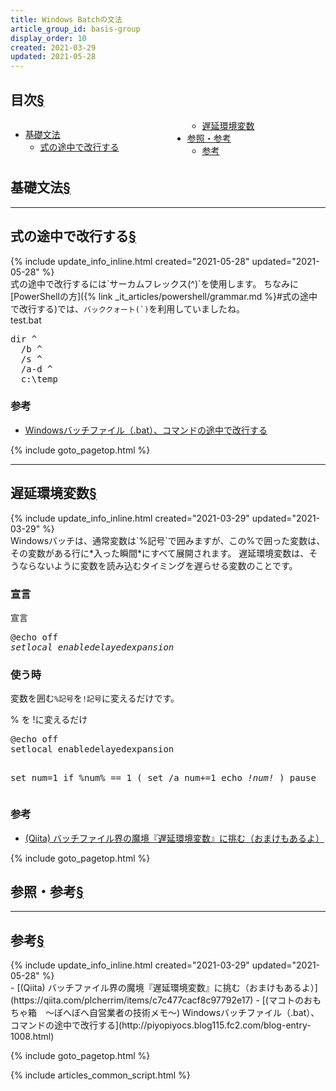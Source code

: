 ```yaml
---
title: Windows Batchの文法
article_group_id: basis-group
display_order: 10
created: 2021-03-29
updated: 2021-05-28
---
```


## <a name="index">目次</a><a class="heading-anchor-permalink" href="#目次">§</a>

<div style="column-count: 2;">
    <ul id="index_ul">
        <li><a href="#基礎文法">基礎文法</a>
            <ul>
                <li><a href="#式の途中で改行する">式の途中で改行する</a></li>
                <li><a href="#遅延環境変数">遅延環境変数</a></li>
            </ul>
        </li>
        <li><a href="#参照・参考">参照・参考</a>
            <ul>
                <li><a href="#参考">参考</a></li>
            </ul>
        </li>
    </ul>
</div>

## <a name="基礎文法">基礎文法</a><a class="heading-anchor-permalink" href="#基礎文法">§</a>
* * *
## <a name="式の途中で改行する">式の途中で改行する</a><a class="heading-anchor-permalink" href="#式の途中で改行する">§</a>
<div class="chapter-updated">{% include update_info_inline.html created="2021-05-28" updated="2021-05-28" %}</div>
式の途中で改行するには`サーカムフレックス(^)`を使用します。
ちなみに[PowerShellの方]({% link _it_articles/powershell/grammar.md %}#式の途中で改行する)では、<code>バッククォート(`)</code>を利用していましたね。
<div class="code-box">
<div class="title">test.bat</div>
<pre>
dir <em>^</em>
  /b <em>^</em>
  /s <em>^</em>
  /a-d <em>^</em>
  c:\temp
</pre>
</div>

### 参考
- [Windowsバッチファイル（.bat）、コマンドの途中で改行する](http://piyopiyocs.blog115.fc2.com/blog-entry-1008.html)

{% include goto_pagetop.html %}

* * *
## <a name="遅延環境変数">遅延環境変数</a><a class="heading-anchor-permalink" href="#遅延環境変数">§</a>
<div class="chapter-updated">{% include update_info_inline.html created="2021-03-29" updated="2021-03-29" %}</div>
Windowsバッチは、通常変数は`%記号`で囲みますが、この%で囲った変数は、その変数がある行に*入った瞬間*にすべて展開されます。
遅延環境変数は、そうならないように変数を読み込むタイミングを遅らせる変数のことです。  

### 宣言
<div class="code-box-syntax">
<div class="title">宣言</div>
<pre>
@echo off
<em>setlocal enabledelayedexpansion</em>
</pre>
</div>

### 使う時
変数を囲む`%記号`を`!記号`に変えるだけです。
<div class="code-box">
<div class="title">% を !に変えるだけ</div>
<pre>
@echo off
setlocal enabledelayedexpansion

set num=1
if %num% == 1 (
    set /a num+=1
    echo <em>!num!</em>
)
pause
</pre>
</div>

### 参考
- [(Qiita) バッチファイル界の魔境『遅延環境変数』に挑む（おまけもあるよ）](https://qiita.com/plcherrim/items/c7c477cacf8c97792e17)

{% include goto_pagetop.html %}

## <a name="参照・参考">参照・参考</a><a class="heading-anchor-permalink" href="#参照・参考">§</a>
* * *
## <a name="参考">参考</a><a class="heading-anchor-permalink" href="#参考">§</a>
<div class="chapter-updated">{% include update_info_inline.html created="2021-03-29" updated="2021-05-28" %}</div>
- [(Qiita) バッチファイル界の魔境『遅延環境変数』に挑む（おまけもあるよ）](https://qiita.com/plcherrim/items/c7c477cacf8c97792e17)
- [(マコトのおもちゃ箱　～ぼへぼへ自営業者の技術メモ～) Windowsバッチファイル（.bat）、コマンドの途中で改行する](http://piyopiyocs.blog115.fc2.com/blog-entry-1008.html)

{% include goto_pagetop.html %}

{% include articles_common_script.html %}
